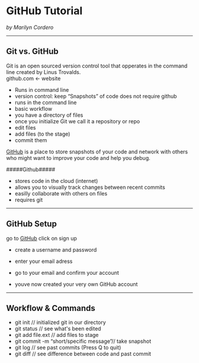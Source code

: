 # GitHub Tutorial

_by Marilyn Cordero_

---

## Git vs. GitHub
Git is an open sourced version control tool that opperates in the command line created by Linus Trovalds.    
  github.com ← website
 
* Runs in command line
* version control: keep “Snapshots” of code
does not require github
* runs in the command line
* basic workflow
* you have a directory of files
* once you initialize Git we call it a repository or repo
* edit files 
* add files (to the stage)
* commit them
	

 [GitHub](http://www.github.com) is a place to store snapshots of your code 
 and network with others who might want to improve your code and help you debug.
 
 #####Github#####
 * stores code in the cloud (internet)
 * allows you to visually track changes between recent commits
 * easilly collaborate with others on files
 * requires git 
 
 
 
 
 

---
## GitHub Setup
  go to [GitHub](http://www.github.com)
 click on sign up  
 
 * create a username and password    
 
* enter your email adress   
 
* go to your email and confirm your account 
 
*  youve now created your very own GitHub account 
 
---
## Workflow & Commands     
* git init // initialized git in our directory    
* git status // see what's been edited    
* git add file.ext // add files to stage  
* git commit -m “short/specific message”// take snapshot  
* git log // see past commits (Press Q to quit)  
* git diff // see difference between code and past commit  


